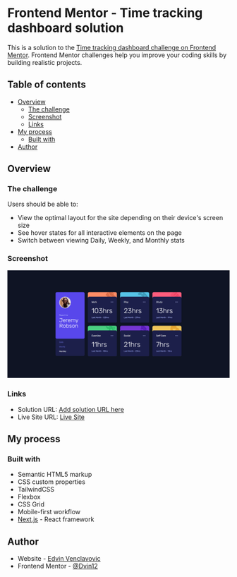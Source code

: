 # Frontend Mentor - Time tracking dashboard solution

This is a solution to the [Time tracking dashboard challenge on Frontend Mentor](https://www.frontendmentor.io/challenges/time-tracking-dashboard-UIQ7167Jw). Frontend Mentor challenges help you improve your coding skills by building realistic projects.

## Table of contents

- [Overview](#overview)
  - [The challenge](#the-challenge)
  - [Screenshot](#screenshot)
  - [Links](#links)
- [My process](#my-process)
  - [Built with](#built-with)
- [Author](#author)

## Overview

### The challenge

Users should be able to:

- View the optimal layout for the site depending on their device's screen size
- See hover states for all interactive elements on the page
- Switch between viewing Daily, Weekly, and Monthly stats

### Screenshot

![](./public/assets/images/screenshot.png)

### Links

- Solution URL: [Add solution URL here](https://your-solution-url.com)
- Live Site URL: [Live Site](https://time-tracking-ev.netlify.app/)

## My process

### Built with

- Semantic HTML5 markup
- CSS custom properties
- TailwindCSS
- Flexbox
- CSS Grid
- Mobile-first workflow
- [Next.js](https://nextjs.org/) - React framework

## Author

- Website - [Edvin Venclavovic](https://edvinven.com/)
- Frontend Mentor - [@Dvin12](https://www.frontendmentor.io/profile/Dvin12)
